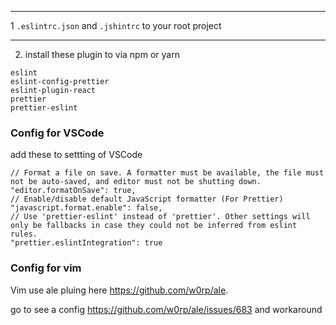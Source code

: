 ------------------------------
1 ```.eslintrc.json``` and ```.jshintrc``` to your root project

------------------------------
2. install these plugin to via npm or yarn

```
eslint
eslint-config-prettier
eslint-plugin-react
prettier
prettier-eslint
```

### Config for VSCode 
add these to settting of VSCode
```
// Format a file on save. A formatter must be available, the file must not be auto-saved, and editor must not be shutting down.
"editor.formatOnSave": true,
// Enable/disable default JavaScript formatter (For Prettier)
"javascript.format.enable": false,
// Use 'prettier-eslint' instead of 'prettier'. Other settings will only be fallbacks in case they could not be inferred from eslint rules.
"prettier.eslintIntegration": true
```
### Config for vim
Vim use ale pluing here https://github.com/w0rp/ale.

go to see a config https://github.com/w0rp/ale/issues/683 and workaround
